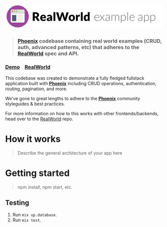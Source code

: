 # ![RealWorld Example App](logo.png)

> ### [Phoenix](https://www.phoenixframework.org/) codebase containing real world examples (CRUD, auth, advanced patterns, etc) that adheres to the [RealWorld](https://github.com/gothinkster/realworld) spec and API.

### [Demo](https://demo.realworld.io/)&nbsp;&nbsp;&nbsp;&nbsp;[RealWorld](https://github.com/gothinkster/realworld)

This codebase was created to demonstrate a fully fledged fullstack application built with **[Phoenix](https://www.phoenixframework.org/)** including CRUD operations, authentication, routing, pagination, and more.

We've gone to great lengths to adhere to the **[Phoenix](https://www.phoenixframework.org/)** community styleguides & best practices.

For more information on how to this works with other frontends/backends, head over to the [RealWorld](https://github.com/gothinkster/realworld) repo.

# How it works

> Describe the general architecture of your app here

# Getting started

> npm install, npm start, etc.

## Testing

1. Run `mix up.database`.
1. Run `mix test`.
